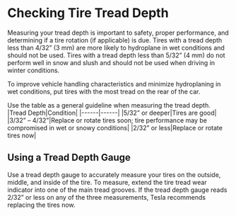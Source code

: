 # Checking Tire Tread Depth

Measuring your tread depth is important to safety, proper performance, and determining if a tire rotation (if applicable) is due. Tires with a tread depth less than 4/32” (3 mm) are more likely to hydroplane in wet conditions and should not be used. Tires with a tread depth less than 5/32” (4 mm) do not perform well in snow and slush and should not be used when driving in winter conditions.

To improve vehicle handling characteristics and minimize hydroplaning in wet conditions, put tires with the most tread on the rear of the car.

Use the table as a general guideline when measuring the tread depth.
|Tread Depth|Condition|
|------|------|
|5/32” or deeper|Tires are good|
|3/32” – 4/32”|Replace or rotate tires soon; tire performance may be compromised in wet or snowy conditions|
|2/32” or less|Replace or rotate tires now|


## Using a Tread Depth Gauge

Use a tread depth gauge to accurately measure your tires on the outside, middle, and inside of the tire. To measure, extend the tire tread wear indicator into one of the main tread grooves. If the tread depth gauge reads 2/32” or less on any of the three measurements, Tesla recommends replacing the tires now.